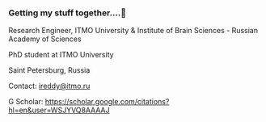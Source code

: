 ### Getting my stuff together....🌱

Research Engineer, ITMO University & 
Institute of Brain Sciences - Russian Academy of Sciences 

PhD student at ITMO University 

Saint Petersburg, Russia


Contact: ireddy@itmo.ru

G Scholar: https://scholar.google.com/citations?hl=en&user=WSJYVQ8AAAAJ

<!--
**maddoxx02/maddoxx02** is a ✨ _special_ ✨ repository because its `README.md` (this file) appears on your GitHub profile.

Here are some ideas to get you started:

- 🔭 I’m currently working on ...
- 🌱 I’m currently learning ...
- 👯 I’m looking to collaborate on ...
- 🤔 I’m looking for help with ...
- 💬 Ask me about ...
- 📫 How to reach me: ...
- 😄 Pronouns: ...
- ⚡ Fun fact: ...
-->
